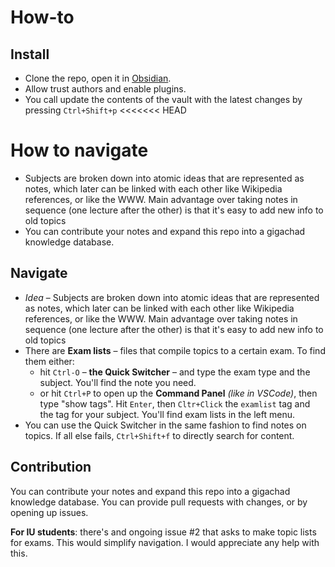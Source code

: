 # How-to
## Install
- Clone the repo, open it in [Obsidian](https://obsidian.md/).
- Allow trust authors and enable plugins.
- You call update the contents of the vault with the latest changes by pressing `Ctrl+Shift+p`
<<<<<<< HEAD
# How to navigate
- Subjects are broken down into atomic ideas that are represented as notes, which later can be linked with each other like Wikipedia references, or like the WWW. Main advantage over taking notes in sequence (one lecture after the other) is that it's easy to add new info to old topics
- You can contribute your notes and expand this repo into a gigachad knowledge database.
## Navigate
- *Idea* – Subjects are broken down into atomic ideas that are represented as notes, which later can be linked with each other like Wikipedia references, or like the WWW. Main advantage over taking notes in sequence (one lecture after the other) is that it's easy to add new info to old topics
- There are **Exam lists** – files that compile topics to a certain exam. To find them either:
	- hit `Ctrl-O` – **the Quick Switcher** – and type the exam type and the subject. You'll find the note you need. 
	- or hit `Ctrl+P` to open up the **Command Panel** *(like in VSCode)*, then type "show tags". Hit `Enter`, then `Cltr+Click` the `examlist` tag and the tag for your subject. You'll find exam lists in the left menu.
- You can use the Quick Switcher in the same fashion to find notes on topics. If all else fails, `Ctrl+Shift+f` to directly search for content.
## Contribution
You can contribute your notes and expand this repo into a gigachad knowledge database. You can provide pull requests with changes, or by opening up issues.

**For IU students**: there's and ongoing issue #2 that asks to make topic lists for exams. This would simplify navigation. I would appreciate any help with this.
